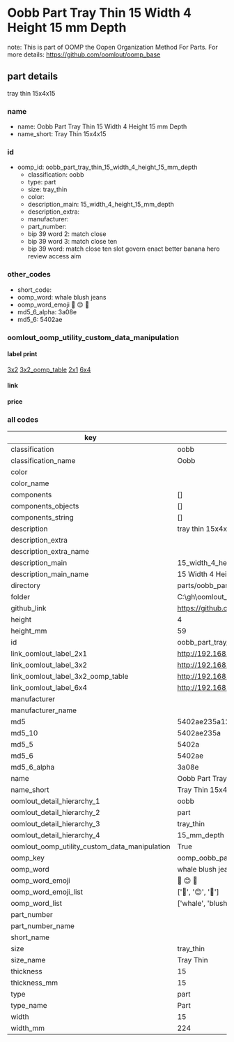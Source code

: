 # Oobb Part Tray Thin 15 Width 4 Height 15 mm Depth  

note: This is part of OOMP the Oopen Organization Method For Parts. For more details: https://github.com/oomlout/oomp_base

##  part details
  



tray thin 15x4x15



### name
* name: Oobb Part Tray Thin 15 Width 4 Height 15 mm Depth
* name_short: Tray Thin 15x4x15 
### id
* oomp_id: oobb_part_tray_thin_15_width_4_height_15_mm_depth
  * classification: oobb
  * type: part
  * size: tray_thin
  * color: 
  * description_main: 15_width_4_height_15_mm_depth
  * description_extra: 
  * manufacturer: 
  * part_number: 
  * bip 39 word 2: match close
  * bip 39 word 3: match close ten
  * bip 39 word: match close ten slot govern enact better banana hero review access aim

### other_codes
* short_code: 
* oomp_word: whale blush jeans
* oomp_word_emoji :whale: :blush: :jeans:
* md5_6_alpha: 3a08e
* md5_6: 5402ae






### oomlout_oomp_utility_custom_data_manipulation
#### label print
[3x2](http://192.168.1.245:1112/?label=oomp%203a08e)
[3x2_oomp_table](http://192.168.1.108:1112/?label=oomp%203a08e)
[2x1](http://192.168.1.242:1112/?label=oomp%203a08e)
[6x4](http://192.168.1.55:1112/?label=oomp%203a08e)    

#### link

                              

#### price







### all codes 
| key | value |  
| --- | --- |  
| classification | oobb |  
| classification_name | Oobb |  
| color |  |  
| color_name |  |  
| components | [] |  
| components_objects | [] |  
| components_string | [] |  
| description | tray thin 15x4x15 |  
| description_extra |  |  
| description_extra_name |  |  
| description_main | 15_width_4_height_15_mm_depth |  
| description_main_name | 15 Width 4 Height 15 mm Depth |  
| directory | parts/oobb_part_tray_thin_15_width_4_height_15_mm_depth |  
| folder | C:\gh\oomlout_oobb_version_4_generated_parts\parts\oobb_part_tray_thin_15_width_4_height_15_mm_depth |  
| github_link | https://github.com/oomlout/oomlout_oomp_part_src/tree/main/parts/oobb_part_tray_thin_15_width_4_height_15_mm_depth |  
| height | 4 |  
| height_mm | 59 |  
| id | oobb_part_tray_thin_15_width_4_height_15_mm_depth |  
| link_oomlout_label_2x1 | http://192.168.1.242:1112/?label=oomp%203a08e |  
| link_oomlout_label_3x2 | http://192.168.1.245:1112/?label=oomp%203a08e |  
| link_oomlout_label_3x2_oomp_table | http://192.168.1.108:1112/?label=oomp%203a08e |  
| link_oomlout_label_6x4 | http://192.168.1.55:1112/?label=oomp%203a08e |  
| manufacturer |  |  
| manufacturer_name |  |  
| md5 | 5402ae235a1222b125b28cc1bdcaec46 |  
| md5_10 | 5402ae235a |  
| md5_5 | 5402a |  
| md5_6 | 5402ae |  
| md5_6_alpha | 3a08e |  
| name | Oobb Part Tray Thin 15 Width 4 Height 15 mm Depth |  
| name_short | Tray Thin 15x4x15  |  
| oomlout_detail_hierarchy_1 | oobb |  
| oomlout_detail_hierarchy_2 | part |  
| oomlout_detail_hierarchy_3 | tray_thin |  
| oomlout_detail_hierarchy_4 | 15_mm_depth |  
| oomlout_oomp_utility_custom_data_manipulation | True |  
| oomp_key | oomp_oobb_part_tray_thin_15_width_4_height_15_mm_depth |  
| oomp_word | whale blush jeans |  
| oomp_word_emoji | :whale: :blush: :jeans: |  
| oomp_word_emoji_list | [':whale:', ':blush:', ':jeans:'] |  
| oomp_word_list | ['whale', 'blush', 'jeans'] |  
| part_number |  |  
| part_number_name |  |  
| short_name |  |  
| size | tray_thin |  
| size_name | Tray Thin |  
| thickness | 15 |  
| thickness_mm | 15 |  
| type | part |  
| type_name | Part |  
| width | 15 |  
| width_mm | 224 |  
